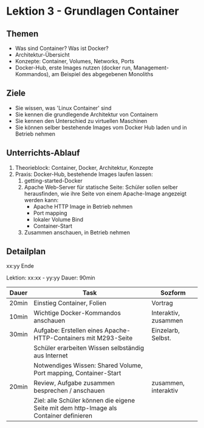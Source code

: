# Lektion 3 - Grundlagen Container

## Themen

- Was sind Container? Was ist Docker?
- Architektur-Übersicht
- Konzepte: Container, Volumes, Networks, Ports
- Docker-Hub, erste Images nutzen (docker run, Management-Kommandos), am Beispiel des abgegebenen Monoliths

## Ziele

- Sie wissen, was 'Linux Container' sind
- Sie kennen die grundlegende Architektur von Containern
- Sie kennen den Unterschied zu virtuellen Maschinen
- Sie können selber bestehende Images vom Docker Hub laden und in Betrieb nehmen

## Unterrichts-Ablauf

1. Theorieblock: Container, Docker, Architektur, Konzepte
2. Praxis: Docker-Hub, bestehende Images laufen lassen:
   1. getting-started-Docker
   2. Apache Web-Server für statische Seite: Schüler sollen
      selber herausfinden, wie ihre Seite von einem Apache-Image angezeigt werden kann:
      - Apache HTTP Image in Betrieb nehmen
      - Port mapping
      - lokaler Volume Bind
      - Container-Start
   3. Zusammen anschauen, in Betrieb nehmen


## Detailplan

xx:yy Ende

Lektion: xx:xx - yy:yy
Dauer: 90min

| Dauer | Task                                                                                   | Sozform              |
| ----- | -------------------------------------------------------------------------------------- | -------------------- |
| 20min | Einstieg Container, Folien                                                             | Vortrag              |
| 10min | Wichtige Docker-Kommandos anschauen                                                    | Interaktiv, zusammen |
| 30min | Aufgabe: Erstellen eines Apache-HTTP-Containers mit M293-Seite                         | Einzelarb, Selbst.   |
|       | Schüler erarbeiten Wissen selbständig aus Internet                                     |                      |
|       | Notwendiges Wissen: Shared Volume, Port mapping, Container-Start                       |                      |
| 20min | Review, Aufgabe zusammen besprechen / anschauen                                        | zusammen, interaktiv |
|       | Ziel: alle Schüler können die eigene Seite mit dem http-Image als Container definieren |                      |

